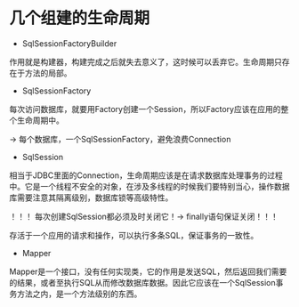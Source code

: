 # 几个组建的生命周期

- SqlSessionFactoryBuilder

作用就是构建器，构建完成之后就失去意义了，这时候可以丢弃它。生命周期只存在于方法的局部。

- SqlSessionFactory

每次访问数据库，就要用Factory创建一个Session，所以Factory应该在应用的整个生命周期中。

-> 每个数据库，一个SqlSessionFactory，避免浪费Connection

- SqlSession

相当于JDBC里面的Connection，生命周期应该是在请求数据库处理事务的过程中。它是一个线程不安全的对象，在涉及多线程的时候我们要特别当心，操作数据库需要注意其隔离级别，数据库锁等高级特性。

！！！ 每次创建SqlSession都必须及时关闭它！-> finally语句保证关闭！！！

存活于一个应用的请求和操作，可以执行多条SQL，保证事务的一致性。

- Mapper

Mapper是一个接口，没有任何实现类，它的作用是发送SQL，然后返回我们需要的结果，或者至执行SQL从而修改数据库数据。因此它应该在一个SqlSession事务方法之内，是一个方法级别的东西。


